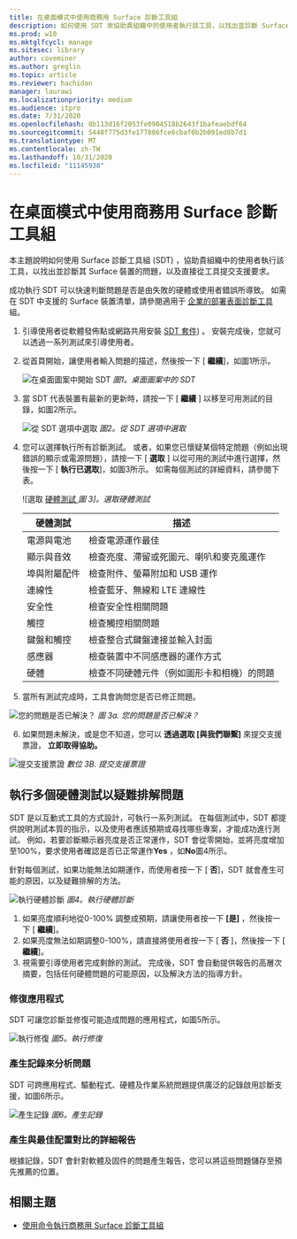 ```yaml
---
title: 在桌面模式中使用商務用 Surface 診斷工具組
description: 如何使用 SDT 來協助貴組織中的使用者執行該工具，以找出並診斷 Surface 裝置的問題，以及直接從工具提交支援要求。
ms.prod: w10
ms.mktglfcycl: manage
ms.sitesec: library
author: coveminer
ms.author: greglin
ms.topic: article
ms.reviewer: hachidan
manager: laurawi
ms.localizationpriority: medium
ms.audience: itpro
ms.date: 7/31/2020
ms.openlocfilehash: 8b113d16f2053fe0904518b2643f1bafeaebdf64
ms.sourcegitcommit: 5448f775d3fe177806fce6cbaf0b2b091ed8b7d1
ms.translationtype: MT
ms.contentlocale: zh-TW
ms.lasthandoff: 10/31/2020
ms.locfileid: "11145938"
---
```

# 在桌面模式中使用商務用 Surface 診斷工具組

本主題說明如何使用 Surface 診斷工具組 (SDT) ，協助貴組織中的使用者執行該工具，以找出並診斷其 Surface 裝置的問題，以及直接從工具提交支援要求。 

成功執行 SDT 可以快速判斷問題是否是由失敗的硬體或使用者錯誤所導致。 如需在 SDT 中支援的 Surface 裝置清單，請參閱適用于 [企業的部署表面診斷工具](surface-diagnostic-toolkit-business.md)組。


1. 引導使用者從軟體發佈點或網路共用安裝 [SDT 套件](surface-diagnostic-toolkit-business.md#preparing-the-sdt-package-for-distribution)) 。 安裝完成後，您就可以透過一系列測試來引導使用者。 

2. 從首頁開始，讓使用者輸入問題的描述，然後按一下 [ **繼續**]，如圖1所示。

    ![在桌面圖案中開始 SDT ](images/sdt-desk-1.png)
 *圖1。桌面圖案中的 SDT*

3. 當 SDT 代表裝置有最新的更新時，請按一下 [ **繼續** ] 以移至可用測試的目錄，如圖2所示。

    ![從 SDT 選項中選取 ](images/sdt1.png)
 *圖2。從 SDT 選項中選取*

4. 您可以選擇執行所有診斷測試。 或者，如果您已懷疑某個特定問題（例如出現錯誤的顯示或電源問題），請按一下 [ **選取** ] 以從可用的測試中進行選擇，然後按一下 [ **執行已選取**]，如圖3所示。 如需每個測試的詳細資料，請參閱下表。 

    ![選取 [硬體測試 ](images/sdt2.png)
 *圖 3]。選取硬體測試*

    硬體測試 | 描述
    --- | ---
    電源與電池 |  檢查電源運作最佳
    顯示與音效   | 檢查亮度、滯留或死圖元、喇叭和麥克風運作
    埠與附屬配件   | 檢查附件、螢幕附加和 USB 運作
    連線性 |  檢查藍牙、無線和 LTE 連線性
    安全性    | 檢查安全性相關問題
    觸控   | 檢查觸控相關問題
    鍵盤和觸控 |    檢查整合式鍵盤連接並輸入封面
    感應器 | 檢查裝置中不同感應器的運作方式
    硬體 |  檢查不同硬體元件（例如圖形卡和相機）的問題

5. 當所有測試完成時，工具會詢問您是否已修正問題。 

 ![您的問題是否已解決？ ](images/sdt3.png)
*圖 3a. 您的問題是否已解決？*

6. 如果問題未解決，或是您不知道，您可以 **透過選取 [與我們聯繫]** 來提交支援票證， **立即取得協助。**
 
 ![提交支援票證 ](images/sdt4.png)
 *數位 3B. 提交支援票證*

<span id="multiple" />

## 執行多個硬體測試以疑難排解問題

SDT 是以互動式工具的方式設計，可執行一系列測試。 在每個測試中，SDT 都提供說明測試本質的指示，以及使用者應該預期或尋找哪些專案，才能成功進行測試。 例如，若要診斷顯示器亮度是否正常運作，SDT 會從零開始，並將亮度增加至100%，要求使用者確認是否已正常運作**Yes** ，如**No**圖4所示。 

針對每個測試，如果功能無法如期運作，而使用者按一下 [ **否**]，SDT 就會產生可能的原因，以及疑難排解的方法。 

![執行硬體診斷 ](images/sdt-desk-4.png)
 *圖4。執行硬體診斷*

1. 如果亮度順利地從0-100% 調整成預期，請讓使用者按一下 **[是]** ，然後按一下 [ **繼續**]。 
2. 如果亮度無法如期調整0-100%，請直接將使用者按一下 [ **否** ]，然後按一下 [ **繼續**]。 
3. 視需要引導使用者完成剩餘的測試。 完成後，SDT 會自動提供報告的高層次摘要，包括任何硬體問題的可能原因，以及解決方法的指導方針。


### 修復應用程式

SDT 可讓您診斷並修復可能造成問題的應用程式，如圖5所示。

![執行修復 ](images/sdt-desk-5.png)
 *圖5。執行修復*
<span id="logs" />

### 產生記錄來分析問題 

SDT 可跨應用程式、驅動程式、硬體及作業系統問題提供廣泛的記錄啟用診斷支援，如圖6所示。

![產生記錄 ](images/sdt-desk-6.png)
 *圖6。產生記錄*

<span id="detailed-report" />

### 產生與最佳配置對比的詳細報告

根據記錄，SDT 會針對軟體及固件的問題產生報告，您可以將這些問題儲存至預先推薦的位置。

## 相關主題

- [使用命令執行商務用 Surface 診斷工具組](surface-diagnostic-toolkit-command-line.md)

